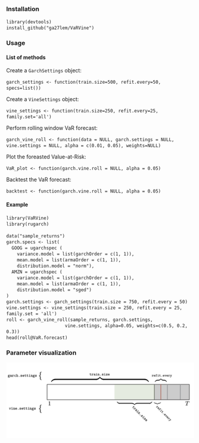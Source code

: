 

### Installation
```
library(devtools)
install_github("ga27lem/VaRVine")
```

### Usage
#### List of methods
Create a `GarchSettings` object:
``` 
garch_settings <- function(train.size=500, refit.every=50, specs=list())
```

Create a `VineSettings` object:

```
vine_settings <- function(train.size=250, refit.every=25, family.set='all')
```

Perform rolling window VaR forecast:

```
garch_vine_roll <- function(data = NULL, garch.settings = NULL, vine.settings = NULL, alpha = c(0.01, 0.05), weights=NULL)
```

Plot the foreasted Value-at-Risk:

```
VaR_plot <- function(garch.vine.roll = NULL, alpha = 0.05)
```

Backtest the VaR forecast:

```
backtest <- function(garch.vine.roll = NULL, alpha = 0.05)
```

#### Example
```
library(VaRVine)
library(rugarch)

data("sample_returns")
garch.specs <- list(
  GOOG = ugarchspec (
    variance.model = list(garchOrder = c(1, 1)),
    mean.model = list(armaOrder = c(1, 1)),
    distribution.model = "norm"),
  AMZN = ugarchspec (
    variance.model = list(garchOrder = c(1, 1)),
    mean.model = list(armaOrder = c(1, 1)),
    distribution.model = "sged")
)
garch.settings <- garch_settings(train.size = 750, refit.every = 50)
vine.settings <- vine_settings(train.size = 250, refit.every = 25, family.set = 'all')
roll <- garch_vine_roll(sample_returns, garch.settings,
                      vine.settings, alpha=0.05, weights=c(0.5, 0.2, 0.3))
head(roll@VaR.forecast)
```

### Parameter visualization
![Alt text](images/params.png)
